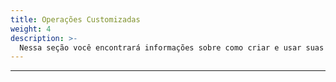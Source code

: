 ```yaml
---
title: Operações Customizadas
weight: 4
description: >-
  Nessa seção você encontrará informações sobre como criar e usar suas próprias ações no Beagle Flutter.
---
```


---

<!-- todo -->
